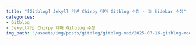 ```yaml
---
title: "[Gitblog] Jekyll 기반 Chirpy 테마 Gitblog 수정 - ② Sidebar 수정"
categories:
- Gitblog
- Jekyll기반 Chirpy 테마 Gitblog 수정
img_path: "/assets/img/posts/gitblog/gitblog-mod/2025-07-16-gitblog-mod-2"
---
```


##
